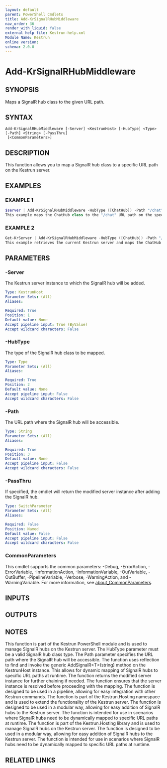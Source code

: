 ```yaml
---
layout: default
parent: PowerShell Cmdlets
title: Add-KrSignalRHubMiddleware
nav_order: 36
render_with_liquid: false
external help file: Kestrun-help.xml
Module Name: Kestrun
online version:
schema: 2.0.0
---
```


# Add-KrSignalRHubMiddleware

## SYNOPSIS
Maps a SignalR hub class to the given URL path.

## SYNTAX

```
Add-KrSignalRHubMiddleware [-Server] <KestrunHost> [-HubType] <Type> [-Path] <String> [-PassThru]
 [<CommonParameters>]
```

## DESCRIPTION
This function allows you to map a SignalR hub class to a specific URL path on the Kestrun server.

## EXAMPLES

### EXAMPLE 1
```powershell
$server | Add-KrSignalRHubMiddleware -HubType ([ChatHub]) -Path "/chat"
This example maps the ChatHub class to the "/chat" URL path on the specified Kestrun server.
```

### EXAMPLE 2
```powershell
Get-KrServer | Add-KrSignalRHubMiddleware -HubType ([ChatHub]) -Path "/chat"
This example retrieves the current Kestrun server and maps the ChatHub class to the "/chat" URL path.
```

## PARAMETERS

### -Server
The Kestrun server instance to which the SignalR hub will be added.

```yaml
Type: KestrunHost
Parameter Sets: (All)
Aliases:

Required: True
Position: 1
Default value: None
Accept pipeline input: True (ByValue)
Accept wildcard characters: False
```

### -HubType
The type of the SignalR hub class to be mapped.

```yaml
Type: Type
Parameter Sets: (All)
Aliases:

Required: True
Position: 2
Default value: None
Accept pipeline input: False
Accept wildcard characters: False
```

### -Path
The URL path where the SignalR hub will be accessible.

```yaml
Type: String
Parameter Sets: (All)
Aliases:

Required: True
Position: 3
Default value: None
Accept pipeline input: False
Accept wildcard characters: False
```

### -PassThru
If specified, the cmdlet will return the modified server instance after adding the SignalR hub.

```yaml
Type: SwitchParameter
Parameter Sets: (All)
Aliases:

Required: False
Position: Named
Default value: False
Accept pipeline input: False
Accept wildcard characters: False
```

### CommonParameters
This cmdlet supports the common parameters: -Debug, -ErrorAction, -ErrorVariable, -InformationAction, -InformationVariable, -OutVariable, -OutBuffer, -PipelineVariable, -Verbose, -WarningAction, and -WarningVariable. For more information, see [about_CommonParameters](http://go.microsoft.com/fwlink/?LinkID=113216).

## INPUTS

## OUTPUTS

## NOTES
This function is part of the Kestrun PowerShell module and is used to manage SignalR hubs on the Kestrun server.
The HubType parameter must be a valid SignalR hub class type.
The Path parameter specifies the URL path where the SignalR hub will be accessible.
The function uses reflection to find and invoke the generic AddSignalR\<T\>(string) method on the KestrunHost instance.
This allows for dynamic mapping of SignalR hubs to specific URL paths at runtime.
The function returns the modified server instance for further chaining if needed.
The function ensures that the server instance is resolved before proceeding with the mapping.
The function is designed to be used in a pipeline, allowing for easy integration with other Kestrun commands.
The function is part of the Kestrun.Hosting namespace and is used to extend the functionality of the Kestrun server.
The function is designed to be used in a modular way, allowing for easy addition of SignalR hubs to the Kestrun server.
The function is intended for use in scenarios where SignalR hubs need to be dynamically mapped to specific URL paths at runtime.
The function is part of the Kestrun.Hosting library and is used to manage SignalR hubs on the Kestrun server.
The function is designed to be used in a modular way, allowing for easy addition of SignalR hubs to the Kestrun server.
The function is intended for use in scenarios where SignalR hubs need to be dynamically mapped to specific URL paths at runtime.

## RELATED LINKS
